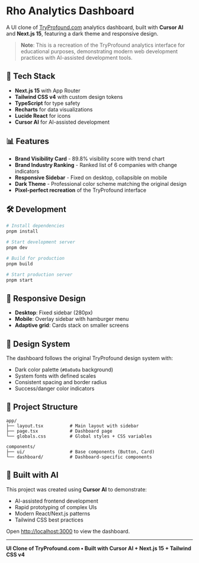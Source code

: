 # Rho Analytics Dashboard

A UI clone of [TryProfound.com](https://tryprofound.com) analytics dashboard, built with **Cursor AI** and **Next.js 15**, featuring a dark theme and responsive design.

> **Note**: This is a recreation of the TryProfound analytics interface for educational purposes, demonstrating modern web development practices with AI-assisted development tools.

## 🚀 Tech Stack

- **Next.js 15** with App Router
- **Tailwind CSS v4** with custom design tokens
- **TypeScript** for type safety
- **Recharts** for data visualizations
- **Lucide React** for icons
- **Cursor AI** for AI-assisted development

## 📊 Features

- **Brand Visibility Card** - 89.8% visibility score with trend chart
- **Brand Industry Ranking** - Ranked list of 6 companies with change indicators
- **Responsive Sidebar** - Fixed on desktop, collapsible on mobile
- **Dark Theme** - Professional color scheme matching the original design
- **Pixel-perfect recreation** of the TryProfound interface

## 🛠️ Development

```bash
# Install dependencies
pnpm install

# Start development server
pnpm dev

# Build for production
pnpm build

# Start production server
pnpm start
```

## 📱 Responsive Design

- **Desktop**: Fixed sidebar (280px)
- **Mobile**: Overlay sidebar with hamburger menu
- **Adaptive grid**: Cards stack on smaller screens

## 🎨 Design System

The dashboard follows the original TryProfound design system with:
- Dark color palette (`#0a0a0a` background)
- System fonts with defined scales
- Consistent spacing and border radius
- Success/danger color indicators

## 📁 Project Structure

```
app/
├── layout.tsx          # Main layout with sidebar
├── page.tsx            # Dashboard page
└── globals.css         # Global styles + CSS variables

components/
├── ui/                 # Base components (Button, Card)
└── dashboard/          # Dashboard-specific components
```

## 🤖 Built with AI

This project was created using **Cursor AI** to demonstrate:
- AI-assisted frontend development
- Rapid prototyping of complex UIs
- Modern React/Next.js patterns
- Tailwind CSS best practices

Open [http://localhost:3000](http://localhost:3000) to view the dashboard.

---

**UI Clone of TryProfound.com • Built with Cursor AI + Next.js 15 + Tailwind CSS v4**
